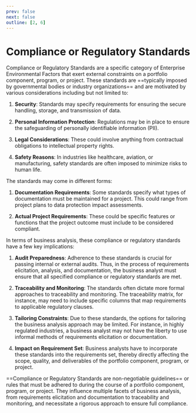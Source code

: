```yaml
---
prev: false
next: false
outline: [2, 6]
---
```


# Compliance or Regulatory Standards

Compliance or Regulatory Standards are a specific category of Enterprise Environmental Factors that exert external constraints on a portfolio component, program, or project. These standards are ==typically imposed by governmental bodies or industry organizations== and are motivated by various considerations including but not limited to:

1. **Security**: Standards may specify requirements for ensuring the secure handling, storage, and transmission of data.

2. **Personal Information Protection**: Regulations may be in place to ensure the safeguarding of personally identifiable information (PII).

3. **Legal Considerations**: These could involve anything from contractual obligations to intellectual property rights.

4. **Safety Reasons**: In industries like healthcare, aviation, or manufacturing, safety standards are often imposed to minimize risks to human life.

The standards may come in different forms:

1. **Documentation Requirements**: Some standards specify what types of documentation must be maintained for a project. This could range from project plans to data protection impact assessments.

2. **Actual Project Requirements**: These could be specific features or functions that the project outcome must include to be considered compliant.

In terms of business analysis, these compliance or regulatory standards have a few key implications:

1. **Audit Preparedness**: Adherence to these standards is crucial for passing internal or external audits. Thus, in the process of requirements elicitation, analysis, and documentation, the business analyst must ensure that all specified compliance or regulatory standards are met.

2. **Traceability and Monitoring**: The standards often dictate more formal approaches to traceability and monitoring. The traceability matrix, for instance, may need to include specific columns that map requirements to applicable regulatory clauses.

3. **Tailoring Constraints**: Due to these standards, the options for tailoring the business analysis approach may be limited. For instance, in highly regulated industries, a business analyst may not have the liberty to use informal methods of requirements elicitation or documentation.

4. **Impact on Requirement Set**: Business analysts have to incorporate these standards into the requirements set, thereby directly affecting the scope, quality, and deliverables of the portfolio component, program, or project.

==Compliance or Regulatory Standards are non-negotiable guidelines== or rules that must be adhered to during the course of a portfolio component, program, or project. They influence multiple facets of business analysis, from requirements elicitation and documentation to traceability and monitoring, and necessitate a rigorous approach to ensure full compliance.
